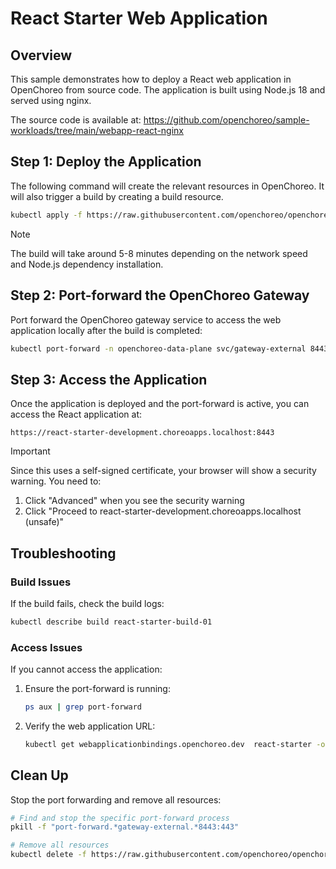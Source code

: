 # React Starter Web Application

## Overview

This sample demonstrates how to deploy a React web application in OpenChoreo from source code. The application is built using Node.js 18 and served using nginx.

The source code is available at:
https://github.com/openchoreo/sample-workloads/tree/main/webapp-react-nginx

## Step 1: Deploy the Application

The following command will create the relevant resources in OpenChoreo. It will also trigger a build by creating a build resource.

```bash
kubectl apply -f https://raw.githubusercontent.com/openchoreo/openchoreo/release-v0.3/samples/from-source/web-apps/react-starter/react-web-app.yaml
```

> [!NOTE]
> The build will take around 5-8 minutes depending on the network speed and Node.js dependency installation.

## Step 2: Port-forward the OpenChoreo Gateway

Port forward the OpenChoreo gateway service to access the web application locally after the build is completed:

```bash
kubectl port-forward -n openchoreo-data-plane svc/gateway-external 8443:443 &
```

## Step 3: Access the Application

Once the application is deployed and the port-forward is active, you can access the React application at:

```
https://react-starter-development.choreoapps.localhost:8443
```

> [!IMPORTANT]
> Since this uses a self-signed certificate, your browser will show a security warning. You need to:
> 1. Click "Advanced" when you see the security warning
> 2. Click "Proceed to react-starter-development.choreoapps.localhost (unsafe)"

## Troubleshooting

### Build Issues
If the build fails, check the build logs:

```bash
kubectl describe build react-starter-build-01
```

### Access Issues
If you cannot access the application:

1. Ensure the port-forward is running:
   ```bash
   ps aux | grep port-forward
   ```

2. Verify the web application URL:
   ```bash
   kubectl get webapplicationbindings.openchoreo.dev  react-starter -o jsonpath='{.status.endpoints[0].public.uri}'
   ```

## Clean Up

Stop the port forwarding and remove all resources:

```bash
# Find and stop the specific port-forward process
pkill -f "port-forward.*gateway-external.*8443:443"

# Remove all resources
kubectl delete -f https://raw.githubusercontent.com/openchoreo/openchoreo/release-v0.3/samples/from-source/web-apps/react-starter/react-web-app.yaml
```
